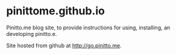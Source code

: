 pinittome.github.io
===================

Pinitto.me blog site, to provide instructions for using, installing, an developing pinitto.e.

Site hosted from github at http://go.pinitto.me.
